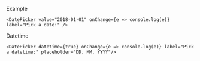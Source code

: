 Example

    <DatePicker value="2018-01-01" onChange={e => console.log(e)} label="Pick a date:" />

Datetime

    <DatePicker datetime={true} onChange={e => console.log(e)} label="Pick a datetime:" placeholder="DD. MM. YYYY"/>
